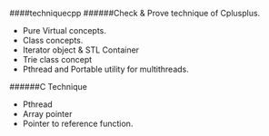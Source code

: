 ####techniquecpp
######Check &amp; Prove technique of Cplusplus.
* Pure Virtual concepts.
* Class concepts.
* Iterator object & STL Container
* Trie class concept
* Pthread and Portable utility for multithreads.

######C Technique
* Pthread
* Array pointer 
* Pointer to reference function.
 
